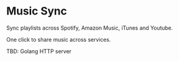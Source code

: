 # Music Sync
Sync playlists across Spotify, Amazon Music, iTunes and Youtube.

One click to share music across services.

TBD: Golang HTTP server
